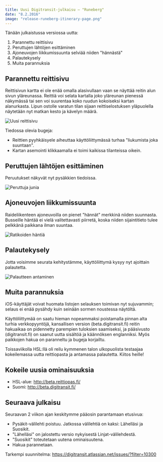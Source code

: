 ```yaml
---
title: Uusi Digitransit-julkaisu – "Runeberg"
date: "8.2.2016"
image: "release-runeberg-itinerary-page.png"
---
```


Tänään julkaistussa versiossa uutta:

1. Parannettu reittisivu
2. Peruttujen lähtöjen esittäminen
3. Ajoneuvojen liikkumissuunta selviää niiden "hännästä"
4. Palautekysely
5. Muita parannuksia

## Parannettu reittisivu
Reittisivun kartta ei ole enää omalla alasivullaan vaan se näyttää reitin alun sivun yläreunassa. Reittiä voi selata kartalla joko yläreunan pienessä näkymässä tai sen voi suurentaa koko ruudun kokoiseksi kartan alanurkasta. Lipun ostolle varatun tilan sijaan reittiselostuksen yläpuolella näytetään nyt matkan kesto ja kävelyn määrä.

![Uusi reittisivu](release-runeberg-itinerary-page.png "Uusi reittisivu")

Tiedossa olevia bugeja:
- Reittien pyyhkäisyele aiheuttaa käyttöliittymässä turhaa "liukumista joka suuntaan".
- Kartan asemointi klikkaamalla ei toimi kaikissa tilanteissa oikein.

## Peruttujen lähtöjen esittäminen
Peruutukset näkyvät nyt pysäkkien tiedoissa.

![Peruttuja junia](release-runeberg-canceled.png "Peruttuja junavuoroja")


## Ajoneuvojen liikkumissuunta
Raideliikenteen ajoneuvoilla on pienet "hännät" merkkinä niiden suunnasta. Busseille häntää ei vielä valitettavasti piirretä, koska niiden sijaintitieto tulee pelkkänä paikkana ilman suuntaa.

![Ratikoiden häntiä](release-runeberg-tails.png "Ratikoiden häntiä")

## Palautekysely
Jotta voisimme seurata kehitystämme, käyttöliittymä kysyy nyt ajoittain palautetta.

![Palautteen antaminen](release-runeberg-feedback.png "Palautteen antaminen")

## Muita parannuksia
iOS-käyttäjät voivat huomata listojen selauksen toimivan nyt sujuvammin; selaus ei enää pysähdy kuin seinään sormen noustessa näytöltä.

Käyttöliittymää on saatu hieman nopeammaksi poistamalla pinnan alta turhia verkkopyyntöjä, kansallisen version (beta.digitransit.fi) reitin hakuaikaa on pidennetty parempien tuloksien saamiseksi, ja pääsivusto (digitransit.fi) on saanut uutta sisältöä ja käännöksen englanniksi. Myös paikkojen hakua on paranneltu ja bugeja korjailtu.

Toissaviikolla HSL:llä oli reilu kymmenen talon ulkopuolista testaajaa kokeilemassa uutta reittiopasta ja antamassa palautetta. Kiitos heille!

## Kokeile uusia ominaisuuksia
- HSL-alue: http://beta.reittiopas.fi/
- Suomi: http://beta.digitransit.fi/

## Seuraava julkaisu
Seuraavan 2 viikon ajan keskitymme pääosin parantamaan etusivua:
- Pysäkit-välilehti poistuu. Jatkossa välilehtiä on kaksi: Lähelläsi ja Suosikit.
- "Lähelläsi" on jalostettu versio nykyisestä Linjat-välilehdestä.
- "Suosikit" toteutetaan uutena ominaisuutena.
- Hakua parannetaan.

Tarkempi suunnitelma: https://digitransit.atlassian.net/issues/?filter=10300
